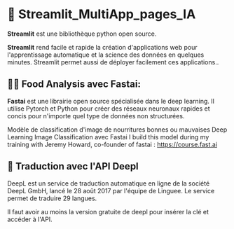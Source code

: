 #	🧰 Streamlit_MultiApp_pages_IA

**Streamlit** est une bibliothèque python open source.

**Streamlit** rend facile et rapide la création d'applications web pour l'apprentissage automatique et la science des données en quelques minutes. Streamlit permet aussi de déployer facilement ces applications..

## 🧑‍🍳 Food Analysis avec Fastai:

**Fastai** est une librairie open source spécialisée dans le deep learning. Il utilise Pytorch et Python pour créer des réseaux neuronaux rapides et concis pour n'importe quel type de données non structurées.

Modèle de classification d'image de nourritures bonnes ou mauvaises
Deep Learning Image Classification avec Fastai
I build this model during my training with Jeremy Howard, co-founder of fastai :
https://course.fast.ai

## 🤖 Traduction avec l'API Deepl

DeepL est un service de traduction automatique en ligne de la société DeepL GmbH, lancé le 28 août 2017 par l'équipe de Linguee. Le service permet de traduire 29 langues.

Il faut avoir au moins la version gratuite de deepl pour insérer la clé et accéder à l'API.
